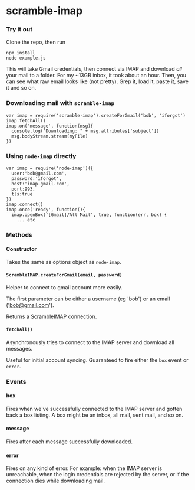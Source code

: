 scramble-imap
====

### Try it out

Clone the repo, then run

    npm install
    node example.js

This will take Gmail credentials, then connect via IMAP and download *all* your mail to a folder. For my ~13GB inbox, it took about an hour.
Then, you can see what raw email looks like (not pretty). Grep it, load it, paste it, save it and so on.

### Downloading mail with `scramble-imap`

    var imap = require('scramble-imap').createForGmail('bob', 'iforgot')
    imap.fetchAll()
    imap.on('message', function(msg){
      console.log("Downloading: " + msg.attributes['subject'])
      msg.bodyStream.stream(myFile)
    })

### Using `node-imap` directly

    var imap = require('node-imap')({
      user:'bob@gmail.com',
      password:'iforgot',
      host:'imap.gmail.com',
      port:993,
      tls:true
    })
    imap.connect()
    imap.once('ready', function(){
      imap.openBox('[Gmail]/All Mail', true, function(err, box) {
        ... etc


### Methods

#### Constructor

Takes the same as options object as `node-imap`. 

#### `ScrambleIMAP.createForGmail(email, password)`

Helper to connect to gmail account more easily.

The first parameter can be either a username (eg 'bob') or an email ('bob@gmail.com').

Returns a ScrambleIMAP connection.

#### `fetchAll()`

Asynchronously tries to connect to the IMAP server and download all messages.

Useful for initial account syncing. Guaranteed to fire either the `box` event or `error`.


### Events

#### box

Fires when we've successfully connected to the IMAP server and gotten back a box listing. A box might be an inbox, all mail, sent mail, and so on.

#### message

Fires after each message successfully downloaded.

#### error

Fires on any kind of error. For example: when the IMAP server is unreachable, when the login credentials are rejected by the server, or if the connection dies while downloading mail.


